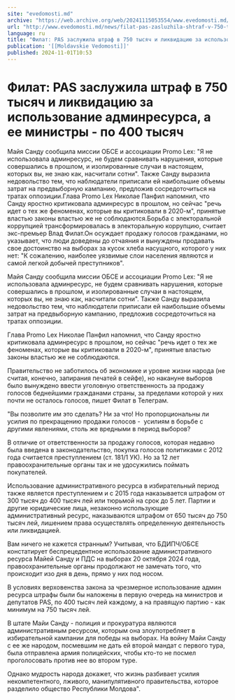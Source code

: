 ```yaml
---
site: "evedomosti.md"
archive: "https://web.archive.org/web/20241115053554/www.evedomosti.md/news/filat-pas-zasluzhila-shtraf-v-750-tysyach-i-likvidaciyu-za-i"
url: "http://www.evedomosti.md/news/filat-pas-zasluzhila-shtraf-v-750-tysyach-i-likvidaciyu-za-i"
language: ru
title: "Филат: PAS заслужила штраф в 750 тысяч и ликвидацию за использование админресурса, а ее министры - по 400 тысяч"
publication: '[[Moldavskie Vedomosti]]'
published: 2024-11-01T10:53
---
```


# Филат: PAS заслужила штраф в 750 тысяч и ликвидацию за использование админресурса, а ее министры - по 400 тысяч

Майя Санду сообщила миссии ОБСЕ и ассоциации Promo Lex: "Я не использовала админресурс, не будем сравнивать нарушения, которые совершались в прошлом, и изолированные случаи в настоящем, которых вы, не знаю как, насчитали сотни". Также Санду выразила недовольство тем, что наблюдатели приписали ей наибольшие объемы затрат на предвыборную кампанию, предложив сосредоточиться на тратах оппозиции.Глава Promo Lex Николае Панфил напомнил, что Санду яростно критиковала админресурс в прошлом, но сейчас "речь идет о тех же феноменах, которые вы критиковали в 2020-м", принятые властью законы властью же не соблюдаются.Борьба с электоральной коррупцией трансформировалась в электоральную коррупцию, считает экс-премьер Влад Филат.Он осуждает продажу голосов гражданами, но указывает, что люди доведены до отчаяния и вынуждены продавать свое достоинство на выборах за кусок хлеба насущного, которого у них нет: "К сожалению, наиболее уязвимые слои населения являются и самой легкой добычей преступников".

Майя Санду сообщила миссии ОБСЕ и ассоциации Promo Lex: "Я не использовала админресурс, не будем сравнивать нарушения, которые совершались в прошлом, и изолированные случаи в настоящем, которых вы, не знаю как, насчитали сотни". Также Санду выразила недовольство тем, что наблюдатели приписали ей наибольшие объемы затрат на предвыборную кампанию, предложив сосредоточиться на тратах оппозиции.

Глава Promo Lex Николае Панфил напомнил, что Санду яростно критиковала админресурс в прошлом, но сейчас "речь идет о тех же феноменах, которые вы критиковали в 2020-м", принятые властью законы властью же не соблюдаются.

Правительство не заботилось об экономике и уровне жизни народа (не считая, конечно, запирания печатей в сейфе), но накануне выборов было вынуждено ввести уголовную ответственность за продажу голосов беднейшими гражданами страны, за пределами которой у них почти не осталось голосов, пишет Филат в Телеграм.

"Вы позволите им это сделать? Ни за что! Но пропорциональны ли усилия по прекращению продажи голосов -  усилиям в борьбе с другими явлениями, столь же вредными в период выборов?

В отличие от ответственности за продажу голосов, которая недавно была введена в законодательство, покупка голосов политиками с 2012 года считается преступлением (ст. 181/1 УК). Но за 12 лет правоохранительные органы так и не удосужились поймать покупателей.

Использование административного ресурса в избирательный период также является преступлением и с 2015 года наказывается штрафом от 300 тысяч до 400 тысяч лей или тюрьмой на срок до 5 лет. Партии и другие юридические лица, незаконно использующие административный ресурс, наказываются штрафом от 650 тысяч до 750 тысяч лей, лишением права осуществлять определенную деятельность или ликвидацией.

Вам ничего не кажется странным? Учитывая, что БДИПЧ/ОБСЕ констатирует беспрецедентное использование административного ресурса Майей Санду и ПДС на выборах 20 октября 2024 года, правоохранительные органы продолжают не замечать того, что происходит изо дня в день, прямо у них под носом.

В условиях верховенства закона за чрезмерное использование админ ресурса штрафы были бы наложены в первую очередь на министров и депутатов PAS, по 400 тысяч лей каждому, а на правящую партию - как минимум на 750 тысяч лей.

В штате Майи Санду - полиция и прокуратура являются административным ресурсом, которым она злоупотребляет в избирательной кампании для победы на выборах. На войну Майи Санду с ее же народом, посмевшим не дать ей второй мандат с первого тура, была отправлена ​​армия полицейских, чтобы кто-то не посмел проголосовать против нее во втором туре.

Однако мудрость народа докажет, что жизнь разбивает усилия некомпетентного, лживого, манипулятивного правительства, которое разделило общество Республики Молдова".